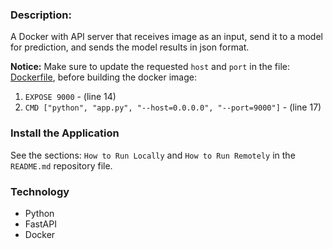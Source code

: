 ### Description:
A Docker with API server that receives image as an input, send it to a model for prediction, and sends the model 
results in json format.

**Notice:** Make sure to update the requested `host` and `port` in the file: [Dockerfile](app%2FDockerfile), 
before building the docker image: 
1. `EXPOSE 9000` - (line 14)
2. `CMD ["python", "app.py", "--host=0.0.0.0", "--port=9000"]` - (line 17)

### Install the Application
See the sections: `How to Run Locally` and `How to Run Remotely` in the `README.md` repository file.

### Technology
* Python
* FastAPI
* Docker
